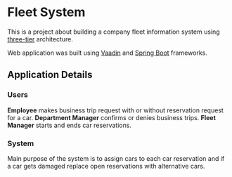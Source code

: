 # Fleet System

This is a project about building a company fleet information system using [three-tier](https://en.wikipedia.org/wiki/Multitier_architecture#Three-tier_architecture) architecture.

Web application was built using [Vaadin](https://vaadin.com/) and [Spring Boot](https://en.wikipedia.org/wiki/Spring_Framework) frameworks.

## Application Details

### Users
**Employee** makes business trip request with or without reservation request for a car.
**Department Manager** confirms or denies business trips.
**Fleet Manager** starts and ends car reservations.

### System
Main purpose of the system is to assign cars to each car reservation and if a car gets damaged replace open reservations with alternative cars.
